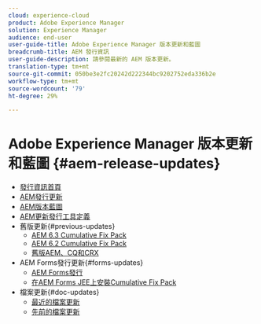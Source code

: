 ```yaml
---
cloud: experience-cloud
product: Adobe Experience Manager
solution: Experience Manager
audience: end-user
user-guide-title: Adobe Experience Manager 版本更新和藍圖
breadcrumb-title: AEM 發行資訊
user-guide-description: 請參閱最新的 AEM 版本更新。
translation-type: tm+mt
source-git-commit: 050be3e2fc20242d222344bc9202752eda336b2e
workflow-type: tm+mt
source-wordcount: '79'
ht-degree: 29%

---
```



# Adobe Experience Manager 版本更新和藍圖  {#aem-release-updates}

+ [發行資訊首頁](home.md)
+ [AEM發行更新](aem-releases-updates.md)
+ [AEM版本藍圖](update-releases-roadmap.md)
+ [AEM更新發行工具定義](update-release-vehicle-definitions.md)
+ 舊版更新{#previous-updates}
   + [AEM 6.3 Cumulative Fix Pack](release-notes-aem-6-3-cumulative-fix-pack.md)
   + [AEM 6.2 Cumulative Fix Pack](release-notes-aem-6-2-cumulative-fix-pack.md)
   + [舊版AEM、CQ和CRX](aem-previous-versions.md)
+ AEM Forms發行更新{#forms-updates}
   + [AEM Forms發行](aem-forms-releases.md)
   + [在AEM Forms JEE上安裝Cumulative Fix Pack](install-cfp-aem-forms-jee.md)
+ 檔案更新{#doc-updates}
   + [最近的檔案更新](documentation-updates.md)
   + [先前的檔案更新](previous-documentation-updates.md)
